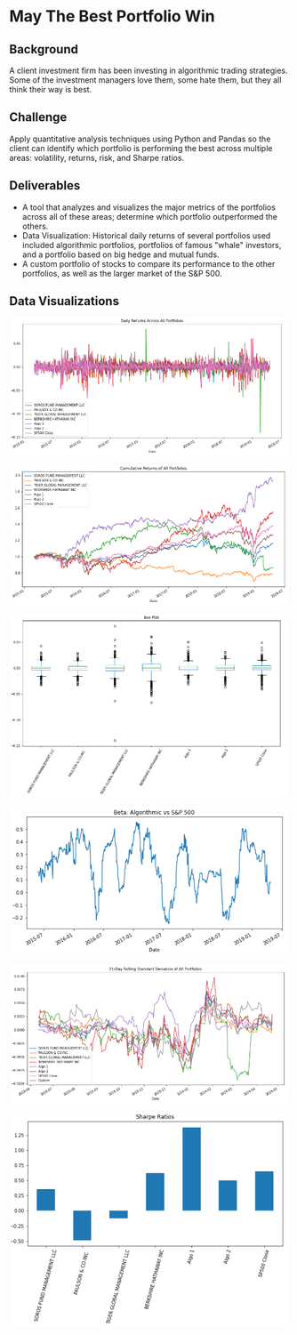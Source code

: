 # May The Best Portfolio Win

## Background

A client investment firm has been investing in algorithmic trading strategies. Some of the investment managers love them, some hate them, but they all think their way is best.

## Challenge 

Apply quantitative analysis techniques using Python and Pandas so the client can identify which portfolio is performing the best across multiple areas: volatility, returns, risk, and Sharpe ratios.

## Deliverables

* A tool that analyzes and visualizes the major metrics of the portfolios across all of these areas; determine which portfolio outperformed the others.
* Data Visualization: Historical daily returns of several portfolios used included algorithmic portfolios, portfolios of famous "whale" investors, and a portfolio based on big hedge and mutual funds. 
* A custom portfolio of stocks to compare its performance to the other portfolios, as well as the larger market of the S&P 500.

## Data Visualizations

![Daily Returns](https://github.com/cpanagopoulos/A-Whale-Off-the-Portfolio/blob/main/Visualization/Daily_Returns_All_Portfolios.PNG)

![Cumulative Returns](https://github.com/cpanagopoulos/A-Whale-Off-the-Portfolio/blob/main/Visualization/Cumulative_Returns_All_Portfolios.PNG)

![Box Plot](https://github.com/cpanagopoulos/A-Whale-Off-the-Portfolio/blob/main/Visualization/All_Returns_Box_Plot.PNG)

![Beta](https://github.com/cpanagopoulos/A-Whale-Off-the-Portfolio/blob/main/Visualization/Beta_Algo_v_SP500.PNG)

![Rolling Std](https://github.com/cpanagopoulos/A-Whale-Off-the-Portfolio/blob/main/Visualization/Combined_Rolling_Std.PNG)

![Sharpe Ratios](https://github.com/cpanagopoulos/A-Whale-Off-the-Portfolio/blob/main/Visualization/Sharpe_Ratios.PNG)
